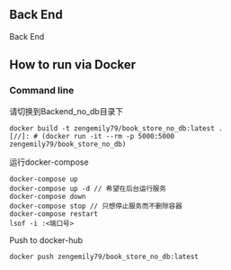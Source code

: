 Back End
----------
Back End
## How to run via Docker


### Command line
请切换到Backend_no_db目录下
```
docker build -t zengemily79/book_store_no_db:latest .
[//]: # (docker run -it --rm -p 5000:5000 zengemily79/book_store_no_db)
```
运行docker-compose
```
docker-compose up
docker-compose up -d // 希望在后台运行服务
docker-compose down
docker-compose stop // 只想停止服务而不删除容器
docker-compose restart
lsof -i :<端口号>
```

Push to docker-hub
```
docker push zengemily79/book_store_no_db:latest
```

